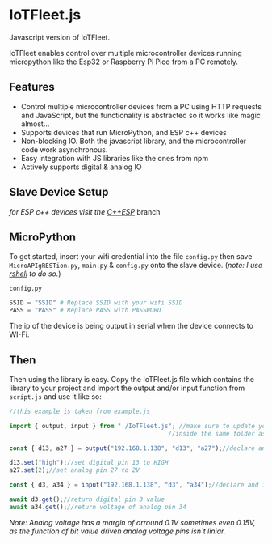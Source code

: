 # IoTFleet.js
Javascript version of IoTFleet.

IoTFleet enables control over multiple microcontroller devices running micropython like the Esp32 or Raspberry Pi Pico from a PC remotely.

## Features
- Control multiple microcontroller devices from a PC using HTTP requests and JavaScript, but the functionality is abstracted so it works like magic almost...
- Supports devices that run MicroPython, and ESP c++ devices
- Non-blocking IO. Both the javascript library, and the microcontroller code work asynchronous.
- Easy integration with JS libraries like the ones from npm
- Actively supports digital & analog IO

## Slave Device Setup
*for ESP c++ devices visit the [C++ESP](https://github.com/Lemon2311/IoTFleet.js/tree/C%2B%2BESP)* branch
## MicroPython
To get started, insert your wifi credential into the file `config.py` then save `MicroAPIgRESTion.py`, `main.py` & `config.py` onto the slave device. (*note: I use [rshell](https://pypi.org/project/rshell/) to do so.*)
```
config.py
```
```python
SSID = "SSID" # Replace SSID with your wifi SSID
PASS = "PASS" # Replace PASS with PASSWORD
```
The ip of the device is being output in serial when the device connects to WI-Fi.

## Then
Then using the library is easy. Copy the IoTFleet.js file which contains the library to your project and import the output and/or input function from `script.js` and use it like so:

```js
//this example is taken from example.js

import { output, input } from "./IoTFleet.js"; //make sure to update your path as example.js is located
                                            //inside the same folder as IoTFleet.js

const { d13, a27 } = output("192.168.1.138", "d13", "a27");//declare and initialize output pins

d13.set("high");//set digital pin 13 to HIGH
a27.set(2);//set analog pin 27 to 2V

const { d3, a34 } = input("192.168.1.138", "d3", "a34");//declare and initialize input pins

await d3.get();//return digital pin 3 value
await a34.get();//return voltage of analog pin 34

```

*Note: Analog voltage has a margin of arround 0.1V sometimes even 0.15V, as the function of bit value driven analog voltage pins isn`t liniar.*
